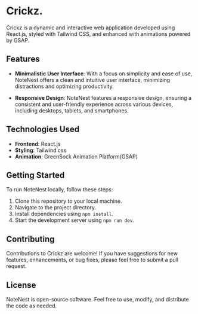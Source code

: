 # Crickz.

Crickz is a dynamic and interactive web application developed using React.js, styled with Tailwind CSS, and enhanced with animations powered by GSAP.

## Features

- **Minimalistic User Interface**: With a focus on simplicity and ease of use, NoteNest offers a clean and intuitive user interface, minimizing distractions and optimizing productivity.

- **Responsive Design**: NoteNest features a responsive design, ensuring a consistent and user-friendly experience across various devices, including desktops, tablets, and smartphones.

## Technologies Used

- **Frontend**: React.js
- **Styling**: Tailwind css
- **Animation**: GreenSock Animation Platform(GSAP)

## Getting Started

To run NoteNest locally, follow these steps:

1. Clone this repository to your local machine.
2. Navigate to the project directory.
3. Install dependencies using `npm install`.
4. Start the development server using `npm run dev`.

## Contributing

Contributions to Crickz are welcome! If you have suggestions for new features, enhancements, or bug fixes, please feel free to submit a pull request.

## License

NoteNest is open-source software. Feel free to use, modify, and distribute the code as needed.
